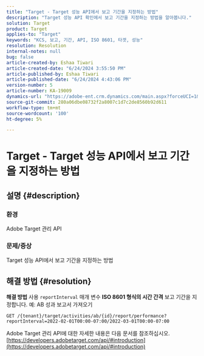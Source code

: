```yaml
---
title: "Target - Target 성능 API에서 보고 기간을 지정하는 방법"
description: "Target 성능 API 확인에서 보고 기간을 지정하는 방법을 알아봅니다."
solution: Target
product: Target
applies-to: "Target"
keywords: "KCS, 보고, 기간, API, ISO 8601, 타겟, 성능"
resolution: Resolution
internal-notes: null
bug: false
article-created-by: Eshaa Tiwari
article-created-date: "6/24/2024 3:55:50 PM"
article-published-by: Eshaa Tiwari
article-published-date: "6/24/2024 4:43:06 PM"
version-number: 5
article-number: KA-19009
dynamics-url: "https://adobe-ent.crm.dynamics.com/main.aspx?forceUCI=1&pagetype=entityrecord&etn=knowledgearticle&id=adb23d39-4232-ef11-8409-6045bd029b18"
source-git-commit: 280a06dbe08732f2a8007c1d7c2de8560b92d611
workflow-type: tm+mt
source-wordcount: '100'
ht-degree: 5%

---
```


# Target - Target 성능 API에서 보고 기간을 지정하는 방법

## 설명 {#description}


### <b>환경</b>

Adobe Target 관리 API

### <b>문제/증상</b>

Target 성능 API에서 보고 기간을 지정하는 방법


## 해결 방법 {#resolution}


<b>해결 방법</b>
사용 `reportInterval` 매개 변수 <b>ISO 8601 형식의 시간 간격</b> 보고 기간을 지정합니다.
예: AB 성과 보고서 가져오기

`GET /{tenant}/target/activities/ab/{id}/report/performance?reportInterval=2022-02-01T00:00-07:00/2022-03-01T00:00-07:00`

Adobe Target 관리 API에 대한 자세한 내용은 다음 문서를 참조하십시오.
[https://developers.adobetarget.com/api/#introduction](https://developers.adobetarget.com/api/#introduction)
